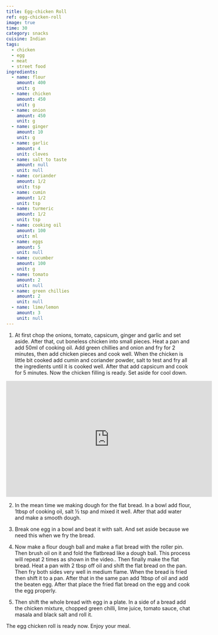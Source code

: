 ```yaml
---
title: Egg-chicken Roll
ref: egg-chicken-roll
image: true
time: 30
category: snacks
cuisine: Indian
tags:
  - chicken
  - egg
  - meat
  - street food
ingredients:
  - name: flour
    amount: 400
    unit: g
  - name: chicken
    amount: 450
    unit: g
  - name: onion
    amount: 450
    unit: g
  - name: ginger
    amount: 10
    unit: g
  - name: garlic
    amount: 4
    unit: cloves
  - name: salt to taste
    amount: null
    unit: null
  - name: coriander
    amount: 1/2
    unit: tsp
  - name: cumin
    amount: 1/2
    unit: tsp
  - name: turmeric
    amount: 1/2
    unit: tsp
  - name: cooking oil
    amount: 100
    unit: ml
  - name: eggs
    amount: 5
    unit: null
  - name: cucumber
    amount: 100
    unit: g
  - name: tomato
    amount: 2
    unit: null
  - name: green chillies
    amount: 2
    unit: null
  - name: lime/lemon
    amount: 3
    unit: null
---
```


1. At first chop the onions, tomato, capsicum, ginger and garlic and set aside. After that, cut boneless chicken into small pieces. Heat a pan and add 50ml of cooking oil. Add green chillies and onion and fry for 2 minutes, then add chicken pieces and cook well. When the chicken is little bit cooked add cumin and coriander powder, salt to test and fry all the ingredients until it is cooked well. After that add capsicum and cook for 5 minutes. Now the chicken filling is ready. Set aside for cool down. 

<div class="video-container"><iframe width="560" height="315" src="https://www.youtube.com/embed/-zMvJ5gRx-k" frameborder="0" allow="accelerometer; autoplay; encrypted-media; gyroscope; picture-in-picture" allowfullscreen></iframe></div>

2. In the mean time we making dough for the flat bread. In a bowl add flour, 1tbsp of cooking oil, salt ½ tsp and mixed it well. After that add water and make a smooth dough. 

3. Break one egg in a bowl and beat it with salt. And set aside because we need this when we fry the bread. 

4. Now make a flour dough ball and make a flat bread with the roller pin. Then brush oil on it and fold the flatbread like a dough ball. This process will repeat 2 times as shown in the video.. Then finally make the flat bread. Heat a pan with 2 tbsp off oil and shift the flat bread on the pan. Then fry both sides very well in medium flame. When the bread is fried then shift it to a pan. After that in the same pan add 1tbsp of oil and add the beaten egg. After that place the fried flat bread on the egg and cook the egg properly. 

5. Then shift the whole bread with egg in a plate. In a side of a bread add the chicken mixture, chopped green chilli, lime juice, tomato sauce, chat masala and black salt and roll it. 

The egg chicken roll is ready now. Enjoy your meal.









